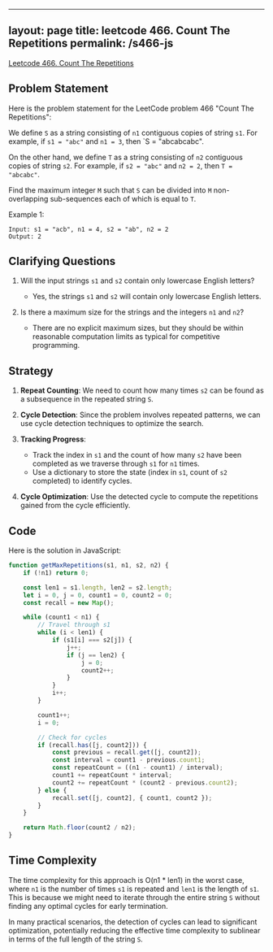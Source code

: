 
---
layout: page
title: leetcode 466. Count The Repetitions
permalink: /s466-js
---
[Leetcode 466. Count The Repetitions](https://algoadvance.github.io/algoadvance/l466)
## Problem Statement

Here is the problem statement for the LeetCode problem 466 "Count The Repetitions":

We define `S` as a string consisting of `n1` contiguous copies of string `s1`. For example, if `s1 = "abc"` and `n1 = 3`, then `S = "abcabcabc".

On the other hand, we define `T` as a string consisting of `n2` contiguous copies of string `s2`. For example, if `s2 = "abc"` and `n2 = 2`, then `T = "abcabc"`.

Find the maximum integer `M` such that `S` can be divided into `M` non-overlapping sub-sequences each of which is equal to `T`.

Example 1:

```
Input: s1 = "acb", n1 = 4, s2 = "ab", n2 = 2
Output: 2
```

## Clarifying Questions

1. Will the input strings `s1` and `s2` contain only lowercase English letters?
   - Yes, the strings `s1` and `s2` will contain only lowercase English letters.
   
2. Is there a maximum size for the strings and the integers `n1` and `n2`?
   - There are no explicit maximum sizes, but they should be within reasonable computation limits as typical for competitive programming.

## Strategy

1. **Repeat Counting**: We need to count how many times `s2` can be found as a subsequence in the repeated string `S`.
   
2. **Cycle Detection**: Since the problem involves repeated patterns, we can use cycle detection techniques to optimize the search.

3. **Tracking Progress**:
   - Track the index in `s1` and the count of how many `s2` have been completed as we traverse through `s1` for `n1` times.
   - Use a dictionary to store the state (index in `s1`, count of `s2` completed) to identify cycles.

4. **Cycle Optimization**: Use the detected cycle to compute the repetitions gained from the cycle efficiently.

## Code

Here is the solution in JavaScript:

```javascript
function getMaxRepetitions(s1, n1, s2, n2) {
    if (!n1) return 0;

    const len1 = s1.length, len2 = s2.length;
    let i = 0, j = 0, count1 = 0, count2 = 0;
    const recall = new Map();

    while (count1 < n1) {
        // Travel through s1
        while (i < len1) {
            if (s1[i] === s2[j]) {
                j++;
                if (j == len2) {
                    j = 0;
                    count2++;
                }
            }
            i++;
        }

        count1++;
        i = 0;

        // Check for cycles
        if (recall.has([j, count2])) {
            const previous = recall.get([j, count2]);
            const interval = count1 - previous.count1;
            const repeatCount = ((n1 - count1) / interval);
            count1 += repeatCount * interval;
            count2 += repeatCount * (count2 - previous.count2);
        } else {
            recall.set([j, count2], { count1, count2 });
        }
    }

    return Math.floor(count2 / n2);
}
```

## Time Complexity

The time complexity for this approach is O(n1 * len1) in the worst case, where `n1` is the number of times `s1` is repeated and `len1` is the length of `s1`. This is because we might need to iterate through the entire string `S` without finding any optimal cycles for early termination. 

In many practical scenarios, the detection of cycles can lead to significant optimization, potentially reducing the effective time complexity to sublinear in terms of the full length of the string `S`.